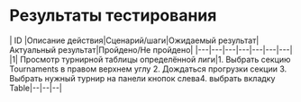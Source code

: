 # Результаты тестирования

| ID |Описание действия|Сценарий/шаги|Ожидаемый результат|Актуальный результат|Пройдено/Не пройдено|
|---|---|---|---|---|---|---|
|1| Просмотр турнирной таблицы определённой лиги|1. Выбрать секцию Tournaments в правом верхнем углу 2. Дождаться прогрузки секции 3. Выбрать нужный турнир на панели кнопок слева4. выбрать вкладку Table|--|--|--|

